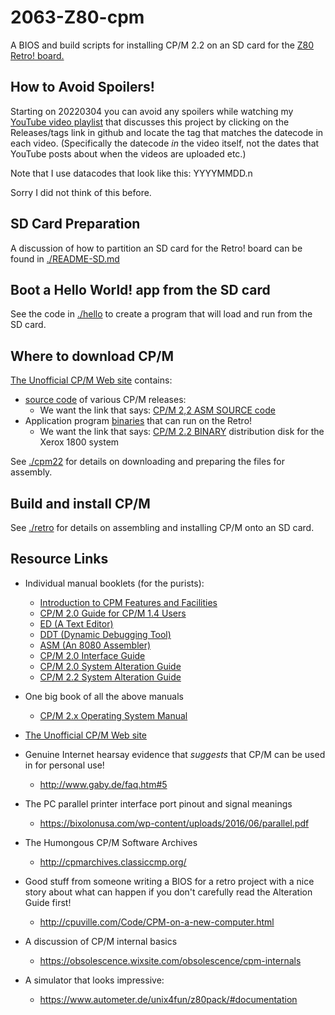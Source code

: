 # 2063-Z80-cpm

A BIOS and build scripts for installing CP/M 2.2 on an SD card for the [Z80 Retro! board.
](https://github.com/johnwinans/2063-Z80)

## How to Avoid Spoilers!

Starting on 20220304 you can avoid any spoilers while watching my 
[YouTube video playlist](https://www.youtube.com/playlist?list=PL3by7evD3F51Cf9QnsAEdgSQ4cz7HQZX5) that discusses this project by clicking on the 
Releases/tags link in github and locate the tag that matches the datecode
in each video. (Specifically the datecode *in* the video itself, not the
dates that YouTube posts about when the videos are uploaded etc.)

Note that I use datacodes that look like this: YYYYMMDD.n 

Sorry I did not think of this before.

## SD Card Preparation

A discussion of how to partition an SD card for the Retro! board can be found in [./README-SD.md](./README-SD.md)

## Boot a Hello World! app from the SD card

See the code in [./hello](./hello) to create a program that will load and run from the SD card.

## Where to download CP/M 

[The Unofficial CP/M Web site](http://www.cpm.z80.de/) contains:
- [source code](http://www.cpm.z80.de/source.html) of various CP/M releases:
  - We want the link that says: [CP/M 2,2 ASM SOURCE code](http://www.cpm.z80.de/download/cpm2-asm.zip)
- Application program [binaries](http://www.cpm.z80.de/binary.html) that can run on the Retro!
  - We want the link that says: [CP/M 2.2 BINARY](http://www.cpm.z80.de/download/cpm22-b.zip) distribution disk for the Xerox 1800 system

See [./cpm22](./cpm22) for details on downloading and preparing the files for assembly.

## Build and install CP/M

See [./retro](./retro) for details on assembling and installing CP/M onto an SD card.

## Resource Links

- Individual manual booklets (for the purists):
  - [Introduction to CPM Features and Facilities](http://www.cpm.z80.de/randyfiles/DRI/Intro_to_CPM_Feat_and_Facilities.pdf)
  - [CP/M 2.0 Guide for CP/M 1.4 Users](http://www.cpm.z80.de/randyfiles/DRI/CPM_2_0_UG_for_CPM_1_4_Users.pdf)
  - [ED (A Text Editor)](http://www.cpm.z80.de/randyfiles/DRI/ED.pdf)
  - [DDT (Dynamic Debugging Tool)](http://www.cpm.z80.de/randyfiles/DRI/DDT.pdf)
  - [ASM (An 8080 Assembler)](http://www.cpm.z80.de/randyfiles/DRI/ASM.pdf)
  - [CP/M 2.0 Interface Guide](http://www.cpm.z80.de/randyfiles/DRI/CPM_2_0_Interface_Guide.pdf)
  - [CP/M 2.0 System Alteration Guide](http://www.cpm.z80.de/randyfiles/DRI/CPM_2_0_System_Alteration_Guide.pdf)
  - [CP/M 2.2 System Alteration Guide](http://bitsavers.trailing-edge.com/pdf/digitalResearch/cpm/2.2/CPM_2.2_Alteration_Guide_1979.pdf)
- One big book of all the above manuals
  - [CP/M 2.x Operating System Manual](http://bitsavers.trailing-edge.com/pdf/digitalResearch/cpm/CPM_Operating_System_Manual_Jul82.pdf)

- [The Unofficial CP/M Web site](http://www.cpm.z80.de/index.html)
- Genuine Internet hearsay evidence that *suggests* that CP/M can be used in for personal use! 
  - http://www.gaby.de/faq.htm#5
- The PC parallel printer interface port pinout and signal meanings
  - https://bixolonusa.com/wp-content/uploads/2016/06/parallel.pdf
- The Humongous CP/M Software Archives
  - http://cpmarchives.classiccmp.org/
- Good stuff from someone writing a BIOS for a retro project with a nice story about what can happen if you don't carefully read the Alteration Guide first!
  - http://cpuville.com/Code/CPM-on-a-new-computer.html
- A discussion of CP/M internal basics
  - https://obsolescence.wixsite.com/obsolescence/cpm-internals
- A simulator that looks impressive:
  - https://www.autometer.de/unix4fun/z80pack/#documentation

